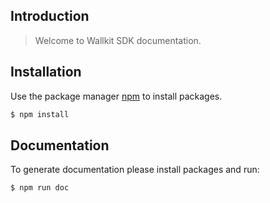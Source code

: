 ## Introduction

> Welcome to Wallkit SDK documentation.

## Installation

Use the package manager [npm](https://nodejs.org/en/) to install packages.
```bash
$ npm install
```

## Documentation 

To generate documentation please install packages and run:

```bash
$ npm run doc
```

